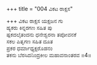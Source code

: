 +++
title = "004 ವಿಕಟ ರಾಕ್ಷಸ"

+++
ವಿಕಟ ರಾಕ್ಷಸ ಯಕ್ಷಜನ ಗು  
ಹ್ಯಕರು ಕಿನ್ನರಗಣ ಸಹಿತ ಪು  
ಷ್ಪಕದಲೈತಂದನು ಧನೇಶ್ವರನಾ ತಪೋವನಕೆ   
ಸಕಲ ಪಿತೃಗಣ ಸಹಿತ ದೂತ  
ಪ್ರಕರ ಧರ್ಮಾಧ್ಯಕ್ಷರೊಡನಂ  
ತಕನು ಬೆರಸಿದನಿಂದ್ರಕೀಲ ಮಹಾವನಾಂತರವ     ॥4॥